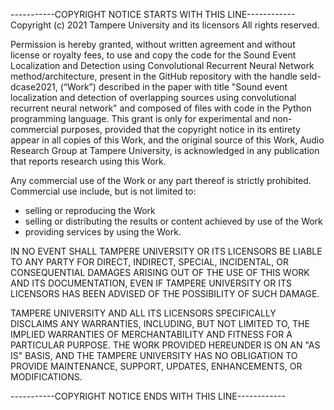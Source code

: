 -----------COPYRIGHT NOTICE STARTS WITH THIS LINE------------
Copyright (c) 2021 Tampere University and its licensors
All rights reserved.

Permission is hereby granted, without written agreement and without
license or royalty fees, to use and copy the code for the Sound Event
Localization and Detection using Convolutional Recurrent Neural Network
method/architecture, present in the GitHub repository with the handle
seld-dcase2021, (“Work”) described in the paper with title "Sound event
localization and detection of overlapping sources using 
convolutional recurrent neural network" and composed of files with
code in the Python programming language. This grant is only for experimental and
non-commercial purposes, provided that the copyright notice in its entirety
appear in all copies of this Work, and the original source of this Work,
Audio Research Group at Tampere University, is acknowledged in any publication
that reports research using this Work.

Any commercial use of the Work or any part thereof is strictly prohibited.
Commercial use include, but is not limited to:
- selling or reproducing the Work
- selling or distributing the results or content achieved by use of the Work
- providing services by using the Work.

IN NO EVENT SHALL TAMPERE UNIVERSITY OR ITS LICENSORS BE LIABLE TO
ANY PARTY FOR DIRECT, INDIRECT, SPECIAL, INCIDENTAL, OR CONSEQUENTIAL DAMAGES
ARISING OUT OF THE USE OF THIS WORK AND ITS DOCUMENTATION, EVEN IF TAMPERE
UNIVERSITY OR ITS LICENSORS HAS BEEN ADVISED OF THE POSSIBILITY
OF SUCH DAMAGE.

TAMPERE UNIVERSITY AND ALL ITS LICENSORS SPECIFICALLY DISCLAIMS
ANY WARRANTIES, INCLUDING, BUT NOT LIMITED TO, THE IMPLIED WARRANTIES OF
MERCHANTABILITY AND FITNESS FOR A PARTICULAR PURPOSE. THE WORK PROVIDED HEREUNDER
IS ON AN "AS IS" BASIS, AND THE TAMPERE UNIVERSITY HAS NO OBLIGATION
TO PROVIDE MAINTENANCE, SUPPORT, UPDATES, ENHANCEMENTS, OR MODIFICATIONS.

-----------COPYRIGHT NOTICE ENDS WITH THIS LINE------------
